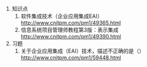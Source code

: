 1. 知识点
    1. 软件集成技术（企业应用集成EAI） http://www.cnitpm.com/pm1/49365.html
    2. 信息系统项目管理师教程第3版：表示集成 http://www.cnitpm.com/pm1/49390.html
2. 习题
    1. 关于企业应用集成（EAI）技术，描述不正确的是（） http://www.cnitpm.com/pm1/59448.html